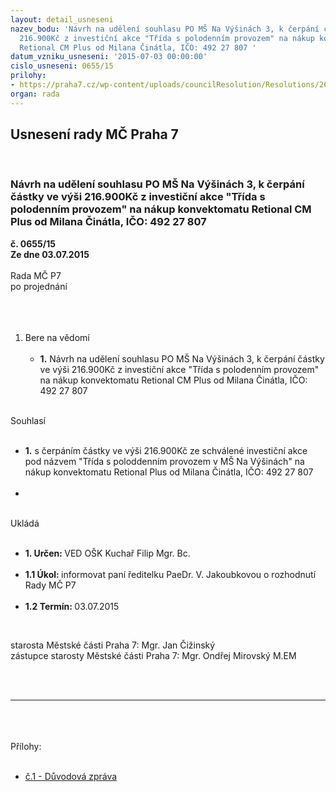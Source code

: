 ```yaml
---
layout: detail_usneseni
nazev_bodu: 'Návrh na udělení souhlasu PO MŠ Na Výšinách 3, k čerpání částky ve výši
  216.900Kč z investiční akce "Třída s polodenním provozem" na nákup konvektomatu
  Retional CM Plus od Milana Činátla, IČO: 492 27 807 '
datum_vzniku_usneseni: '2015-07-03 00:00:00'
cislo_usneseni: 0655/15
prilohy:
- https://praha7.cz/wp-content/uploads/councilResolution/Resolutions/26194/655_15_pril1.doc
organ: rada
---
```

<div id="ucUsn_pList" class="usn">
	<span><h2>Usnesení rady MČ Praha 7 </h2>
<br></span><div class="standBody">
<span><h3>Návrh na udělení souhlasu PO MŠ Na Výšinách 3, k čerpání částky ve výši 216.900Kč z investiční akce "Třída s polodenním provozem" na nákup konvektomatu Retional CM Plus od Milana Činátla, IČO: 492 27 807 </h3></span><div class="center">
		<strong>č. 0655/15</strong><br>
	</div>
<div class="center">
		<strong>Ze dne 03.07.2015</strong><br><br>
	</div>Rada MČ P7<br>po projednání<br><br><br><ol>
<br><li>Bere na vědomí <br><ul>
<br><li>
<strong>1.</strong> Návrh na udělení souhlasu PO MŠ Na Výšinách 3, k čerpání částky ve výši 216.900Kč z investiční akce "Třída s polodenním provozem" na nákup konvektomatu Retional CM Plus od Milana Činátla, IČO: 492 27 807</li> </ul>
</li>
</ol>
<br>Souhlasí <br><ul>
<br><li>
<strong>1.</strong> s čerpáním částky ve výši 216.900Kč ze schválené investiční akce pod názvem "Třída s poloddenním provozem v MŠ Na Výšinách" na nákup konvektomatu Retional Plus od Milana Činátla, IČO: 492 27 807</li> <br><li>
</ul>
<br>Ukládá <br><ul>
<br><li>
<strong>1. Určen: </strong>VED OŠK Kuchař Filip Mgr. Bc.</li> <br><li>
<strong>1.1 Úkol: </strong>informovat paní ředitelku PaeDr. V. Jakoubkovou o rozhodnutí Rady MČ P7</li> <br><li>
<strong>1.2 Termín: </strong>03.07.2015 </li>
</ul>
<br><p>starosta Městské části Praha 7: Mgr. Jan Čižinský<br>zástupce starosty Městské části Praha 7: Mgr. Ondřej Mirovský M.EM </p>
<br><br><hr>
<br><br><br>Přílohy: <br><ul>
<br><li>
<a href="/zdroj.aspx?typ=4&amp;Id=64891&amp;sh=1478360373" target="_blank" title="Odkaz na soubor - 23 kB - nové okno">č.1 - Důvodová zpráva</a> </li>
</ul>
</div>
</div>